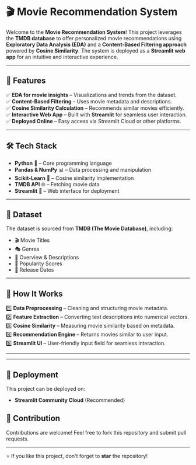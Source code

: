 # 🎬 Movie Recommendation System

Welcome to the **Movie Recommendation System**! This project leverages the **TMDB database** to offer personalized movie recommendations using **Exploratory Data Analysis (EDA)** and a **Content-Based Filtering approach** powered by **Cosine Similarity**. The system is deployed as a **Streamlit web app** for an intuitive and interactive experience.

---

## 📌 Features
✅ **EDA for movie insights** – Visualizations and trends from the dataset.  
✅ **Content-Based Filtering** – Uses movie metadata and descriptions.  
✅ **Cosine Similarity Calculation** – Recommends similar movies efficiently.  
✅ **Interactive Web App** – Built with **Streamlit** for seamless user interaction.  
✅ **Deployed Online** – Easy access via Streamlit Cloud or other platforms.  

---

## 🛠️ Tech Stack
- **Python** 🐍 – Core programming language
- **Pandas & NumPy** 📊 – Data processing and manipulation
- **Scikit-Learn** 🤖 – Cosine similarity implementation
- **TMDB API** 🌐 – Fetching movie data
- **Streamlit** 🎨 – Web interface for deployment

---

## 📂 Dataset
The dataset is sourced from **TMDB (The Movie Database)**, including:
- 🎬 Movie Titles
- 🎭 Genres
- 📜 Overview & Descriptions
- 🌟 Popularity Scores
- 📅 Release Dates

---

## 🎯 How It Works
1️⃣ **Data Preprocessing** – Cleaning and structuring movie metadata.  
2️⃣ **Feature Extraction** – Converting text descriptions into numerical vectors.  
3️⃣ **Cosine Similarity** – Measuring movie similarity based on metadata.  
4️⃣ **Recommendation Engine** – Returns movies similar to user input.  
5️⃣ **Streamlit UI** – User-friendly input field for seamless interaction.  

---

---

## 🚀 Deployment
This project can be deployed on:
- **Streamlit Community Cloud** (Recommended)

## 🤝 Contribution
Contributions are welcome! Feel free to fork this repository and submit pull requests.

---

⭐ If you like this project, don't forget to **star** the repository!

